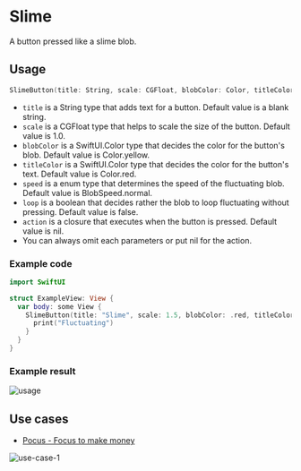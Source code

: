 # Slime

A button pressed like a slime blob.

## Usage

```swift
SlimeButton(title: String, scale: CGFloat, blobColor: Color, titleColor: Color, speed: SlimeButton.BlobSpeed, loop: Bool, action:(() -> Void)?)
```

- `title` is a String type that adds text for a button. Default value is a blank string.
- `scale` is a CGFloat type that helps to scale the size of the button. Default value is 1.0.
- `blobColor` is a SwiftUI.Color type that decides the color for the button's blob. Default value is Color.yellow.
- `titleColor` is a SwiftUI.Color type that decides the color for the button's text. Default value is Color.red.
- `speed` is a enum type that determines the speed of the fluctuating blob. Default value is BlobSpeed.normal.
- `loop` is a boolean that decides rather the blob to loop fluctuating without pressing. Default value is false.
- `action` is a closure that executes when the button is pressed. Default value is nil.
- You can always omit each parameters or put nil for the action.

### Example code

```swift
import SwiftUI

struct ExampleView: View {
  var body: some View {
    SlimeButton(title: "Slime", scale: 1.5, blobColor: .red, titleColor: .yellow, speed: .slow, loop: true) {
      print("Fluctuating")
    }
  }
}
```

### Example result

![usage](https://user-images.githubusercontent.com/9366677/172169721-b8142853-5a99-4c96-832c-77cef2f7be15.gif)

## Use cases

- [Pocus - Focus to make money](https://apple.co/3PBffgX)

![use-case-1](https://user-images.githubusercontent.com/9366677/172167653-45917971-8a8d-4723-9601-198e1309d938.gif)
